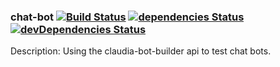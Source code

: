 ### chat-bot [![Build Status](https://travis-ci.org/wtang3/chat-bot.svg?branch=master)](https://travis-ci.org/wtang3/chat-bot) [![dependencies Status](https://david-dm.org/wtang3/chat-bot/status.svg)](https://david-dm.org/wtang3/chat-bot) [![devDependencies Status](https://david-dm.org/wtang3/chat-bot/dev-status.svg)](https://david-dm.org/wtang3/chat-bot?type=dev)

Description: Using the claudia-bot-builder api to test chat bots.
